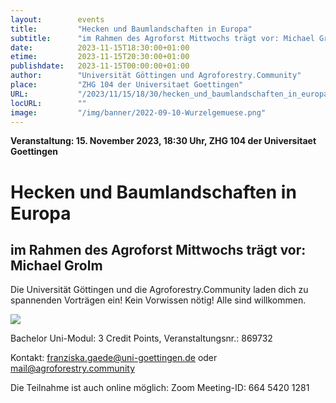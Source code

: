```yaml
---
layout:        events
title:         "Hecken und Baumlandschaften in Europa"
subtitle:      "im Rahmen des Agroforst Mittwochs trägt vor: Michael Grolm"
date:          2023-11-15T18:30:00+01:00
etime:         2023-11-15T20:30:00+01:00
publishdate:   2023-11-15T00:00:00+01:00
author:        "Universität Göttingen und Agroforestry.Community"
place:         "ZHG 104 der Universitaet Goettingen"
URL:           "/2023/11/15/18/30/hecken_und_baumlandschaften_in_europa"
locURL:        ""
image:         "/img/banner/2022-09-10-Wurzelgemuese.png"
---
```


**Veranstaltung: 15. November 2023, 18:30 Uhr, ZHG 104 der Universitaet Goettingen**

Hecken und Baumlandschaften in Europa
===========

im Rahmen des Agroforst Mittwochs trägt vor: Michael Grolm
-----------
Die Universität Göttingen und die
Agroforestry.Community laden dich
zu spannenden Vorträgen ein!
Kein Vorwissen nötig!
Alle sind willkommen.

![](/img/event/2023-11-15-RingvorlesungAgroforestry.Community.png)

Bachelor Uni-Modul:
3 Credit Points, 
Veranstaltungsnr.:
869732

Kontakt: franziska.gaede@uni-goettingen.de  oder mail@agroforestry.community

Die Teilnahme ist  auch online möglich: Zoom Meeting-ID:
664 5420 1281


